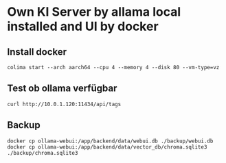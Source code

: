 # Own KI Server by allama local installed and UI by docker

## Install docker 

    colima start --arch aarch64 --cpu 4 --memory 4 --disk 80 --vm-type=vz


## Test ob ollama verfügbar
    curl http://10.0.1.120:11434/api/tags


## Backup
    docker cp ollama-webui:/app/backend/data/webui.db ./backup/webui.db
    docker cp ollama-webui:/app/backend/data/vector_db/chroma.sqlite3 ./backup/chroma.sqlite3
